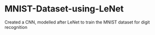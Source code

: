 # MNIST-Dataset-using-LeNet


Created a CNN, modelled after LeNet to train the MNIST dataset for digit recognition
